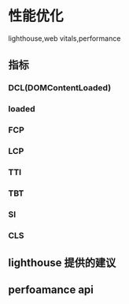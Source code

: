 # 性能优化

lighthouse,web vitals,performance

## 指标

### DCL(DOMContentLoaded)

### loaded

### FCP

### LCP

### TTI

### TBT

### SI

### CLS

## lighthouse 提供的建议

## perfoamance api

